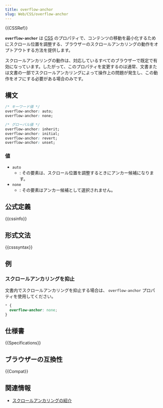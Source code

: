 ```yaml
---
title: overflow-anchor
slug: Web/CSS/overflow-anchor
---
```

{{CSSRef}}

**`overflow-anchor`** は [CSS](/ja/docs/Web/CSS) のプロパティで、コンテンツの移動を最小化するためにスクロール位置を調整する、ブラウザーのスクロールアンカリングの動作をオプトアウトする方法を提供します。

スクロールアンカリングの動作は、対応しているすべてのブラウザーで既定で有効になっています。したがって、このプロパティを変更するのは通常、文書または文書の一部でスクロールアンカリングによって操作上の問題が発生し、この動作をオフにする必要がある場合のみです。

## 構文

```css
/* キーワード値 */
overflow-anchor: auto;
overflow-anchor: none;

/* グローバル値 */
overflow-anchor: inherit;
overflow-anchor: initial;
overflow-anchor: revert;
overflow-anchor: unset;
```

### 値

- `auto`
  - : その要素は、スクロール位置を調整するときにアンカー候補になります。
- `none`
  - : その要素はアンカー候補として選択されません。

## 公式定義

{{cssinfo}}

## 形式文法

{{csssyntax}}

## 例

### スクロールアンカリングを抑止

文書内でスクロールアンカリングを抑止する場合は、 `overflow-anchor` プロパティを使用してください。

```css
* {
  overflow-anchor: none;
}
```

## 仕様書

{{Specifications}}

## ブラウザーの互換性

{{Compat}}

## 関連情報

- [スクロールアンカリングの紹介](/ja/docs/Web/CSS/overflow-anchor/Guide_to_scroll_anchoring)
